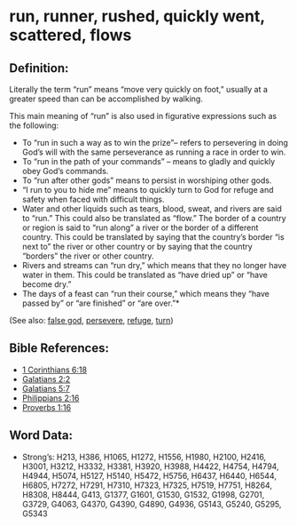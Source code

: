 # run, runner, rushed, quickly went, scattered, flows

## Definition:

Literally the term “run” means “move very quickly on foot,” usually at a greater speed than can be accomplished by walking.

This main meaning of “run” is also used in figurative expressions such as the following:
* To “run in such a way as to win the prize”– refers to persevering in doing God’s will with the same perseverance as running a race in order to win.
* To “run in the path of your commands” – means to gladly and quickly obey God’s commands.
* To “run after other gods” means to persist in worshiping other gods.
* “I run to you to hide me” means to quickly turn to God for refuge and safety when faced with difficult things.
* Water and other liquids such as tears, blood, sweat, and rivers are said to “run.” This could also be translated as “flow.”
    The border of a country or region is said to “run along” a river or the border of a different country. This could be translated by saying that the country’s border “is next to” the river or other country or by saying that the country “borders” the river or other country.
* Rivers and streams can “run dry,” which means that they no longer have water in them. This could be translated as “have dried up” or “have become dry.”
* The days of a feast can “run their course,” which means they “have passed by” or “are finished” or “are over.”*

(See also: [false god](../kt/falsegod.md), [persevere](../other/perseverance.md), [refuge](../other/refuge.md), [turn](../other/turn.md))

## Bible References:

* [1 Corinthians 6:18](rc://en/tn/help/1co/06/18)
* [Galatians 2:2](rc://en/tn/help/gal/02/02)
* [Galatians 5:7](rc://en/tn/help/gal/05/07)
* [Philippians 2:16](rc://en/tn/help/php/02/16)
* [Proverbs 1:16](rc://en/tn/help/pro/01/16)

## Word Data:

* Strong’s: H213, H386, H1065, H1272, H1556, H1980, H2100, H2416, H3001, H3212, H3332, H3381, H3920, H3988, H4422, H4754, H4794, H4944, H5074, H5127, H5140, H5472, H5756, H6437, H6440, H6544, H6805, H7272, H7291, H7310, H7323, H7325, H7519, H7751, H8264, H8308, H8444, G413, G1377, G1601, G1530, G1532, G1998, G2701, G3729, G4063, G4370, G4390, G4890, G4936, G5143, G5240, G5295, G5343
